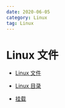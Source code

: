 ```yaml
---
date: 2020-06-05
category: Linux
tag: Linux
---
```


# Linux 文件

- [Linux 文件](file.md)

- [Linux 目录](dir.md)

- [挂载](mount.md)
